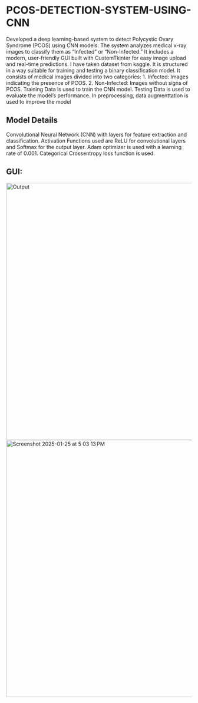 # PCOS-DETECTION-SYSTEM-USING-CNN
Developed a deep learning-based system to detect Polycystic Ovary Syndrome (PCOS) using CNN models. The system analyzes medical x-ray images to classify them as “Infected” or “Non-Infected.” It includes a modern, user-friendly GUI built with CustomTkinter for easy image upload and real-time predictions. 
I have taken dataset from kaggle. It is structured in a way suitable for training and testing a binary classification model. It consists of medical images divided into two categories:
	1.	Infected: Images indicating the presence of PCOS.
	2.	Non-Infected: Images without signs of PCOS.
Training Data is used to train the CNN model.
Testing Data is used to evaluate the model’s performance.
In preprocessing, data augmenttation is used to improve the model
## Model Details
Convolutional Neural Network (CNN) with layers for feature extraction and classification.
Activation Functions used are ReLU for convolutional layers and Softmax for the output layer.
Adam optimizer is used with a learning rate of 0.001.
Categorical Crossentropy loss function is used.

## GUI:

<img width="698" alt="Output" src="https://github.com/user-attachments/assets/121bc92b-e0cb-45b6-9254-872727c3ca3b" />
<img width="698" alt="Screenshot 2025-01-25 at 5 03 13 PM" src="https://github.com/user-attachments/assets/f4e97483-0fe4-4e8f-b85f-403b808fdae2" />

